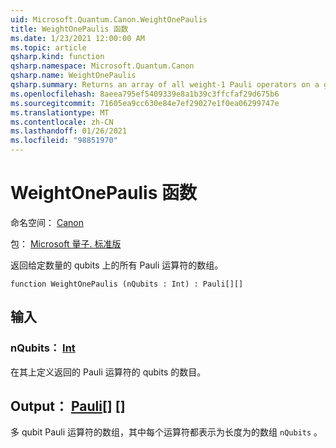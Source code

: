 ```yaml
---
uid: Microsoft.Quantum.Canon.WeightOnePaulis
title: WeightOnePaulis 函数
ms.date: 1/23/2021 12:00:00 AM
ms.topic: article
qsharp.kind: function
qsharp.namespace: Microsoft.Quantum.Canon
qsharp.name: WeightOnePaulis
qsharp.summary: Returns an array of all weight-1 Pauli operators on a given number of qubits.
ms.openlocfilehash: 8aeea795ef5409339e8a1b39c3ffcfaf29d675b6
ms.sourcegitcommit: 71605ea9cc630e84e7ef29027e1f0ea06299747e
ms.translationtype: MT
ms.contentlocale: zh-CN
ms.lasthandoff: 01/26/2021
ms.locfileid: "98851970"
---
```

# <a name="weightonepaulis-function"></a>WeightOnePaulis 函数

命名空间： [Canon](xref:Microsoft.Quantum.Canon)

包： [Microsoft 量子. 标准版](https://nuget.org/packages/Microsoft.Quantum.Standard)


返回给定数量的 qubits 上的所有 Pauli 运算符的数组。

```qsharp
function WeightOnePaulis (nQubits : Int) : Pauli[][]
```


## <a name="input"></a>输入

### <a name="nqubits--int"></a>nQubits： [Int](xref:microsoft.quantum.lang-ref.int)

在其上定义返回的 Pauli 运算符的 qubits 的数目。



## <a name="output--pauli"></a>Output： [Pauli](xref:microsoft.quantum.lang-ref.pauli)[] []

多 qubit Pauli 运算符的数组，其中每个运算符都表示为长度为的数组 `nQubits` 。